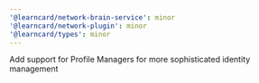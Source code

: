 ```yaml
---
'@learncard/network-brain-service': minor
'@learncard/network-plugin': minor
'@learncard/types': minor
---
```


Add support for Profile Managers for more sophisticated identity management
